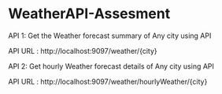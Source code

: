 # WeatherAPI-Assesment

API 1: Get the Weather forecast summary of Any city using API 

API URL : http://localhost:9097/weather/{city}

API 2: Get hourly Weather forecast details of Any city using API 

API URL : http://localhost:9097/weather/hourlyWeather/{city}
